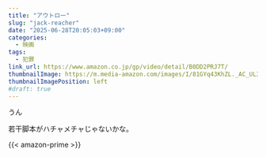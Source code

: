 ```yaml
---
title: "アウトロー"
slug: "jack-reacher"
date: "2025-06-28T20:05:03+09:00"
categories:
  - 映画
tags:
  - 犯罪
link_url: https://www.amazon.co.jp/gp/video/detail/B0DD2PRJ7T/
thumbnailImage: https://m.media-amazon.com/images/I/81GYq43KhZL._AC_UL320_.jpg
thumbnailImagePosition: left
#draft: true
---
```

うん
<!--more-->
若干脚本がハチャメチャじゃないかな。

{{< amazon-prime >}}
